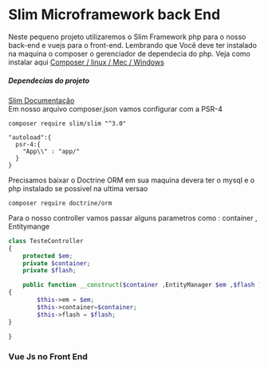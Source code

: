 
<h1>Slim Microframework back End</h1>
<p>
    Neste pequeno projeto utilizaremos o Slim Framework php para o nosso back-end
    e  vuejs para o front-end. Lembrando que Vocẽ deve ter instalado na maquina o composer o gerenciador de dependecia do php.
    Veja como instalar aqui <a href="https://getcomposer.org/doc/00-intro.md#installation-linux-unix-macos">Composer / linux / Mec / Windows</a>
</p>
<h5>Dependecias do projeto</h5>
<p>
<a href="http://www.slimframework.com/docs/v3/tutorial/first-app.html">Slim Documentação</a><br>
Em nosso arquivo composer.json vamos configurar com a PSR-4

```
composer require slim/slim "^3.0"

"autoload":{
  psr-4:{
    "App\\" : "app/"
  }
}

```

Precisamos baixar o Doctrine ORM em sua maquina devera ter o mysql e o php instalado se possivel na ultima versao

```
composer require doctrine/orm

```
Para o nosso controller vamos passar alguns parametros como : container , Entitymange

```php
class TesteController
{
    protected $em;
    private $container;
    private $flash;

    public function __construct($container ,EntityManager $em ,$flash )
{
        $this->em = $em;
        $this->container=$container;
        $this->flash = $flash;
}

}

```

</p>



<h3>Vue Js no Front End</h3>
